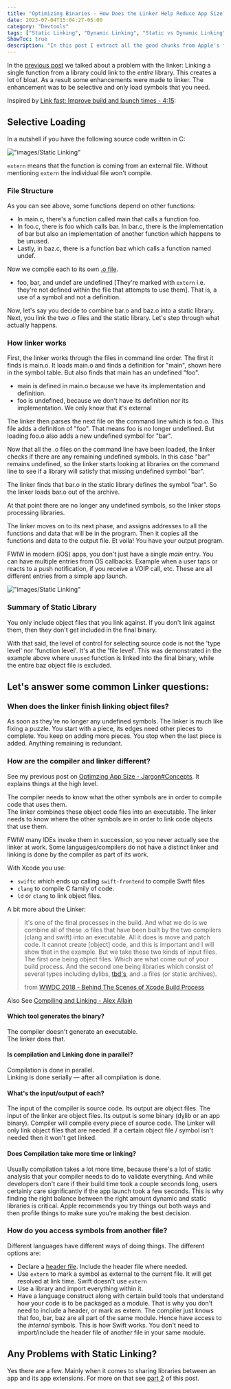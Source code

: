 ```yaml
---
title: "Optimizing Binaries - How Does the Linker Help Reduce App Size? What are the different types of linking - Part 1"
date: 2023-07-04T15:04:27-05:00
category: "Devtools"
tags: ["Static Linking", "Dynamic Linking", "Static vs Dynamic Linking", ld, dyld, App Size]
ShowToc: true
description: "In this post I extract all the good chunks from Apple's fantastic session on linker and how it does things to reduce app size. I also discuss some of the difference between Compiler and Linker" 
---
```


In the [previous post](https://mfaani.com/posts/devtools/optimizing-app-size/jargon/#a-big-final-program) we talked about a problem with the linker: Linking a single function from a library could link to the _entire_ library. This creates a lot of bloat. 
As a result some enhancements were made to linker. The enhancement was to be selective and only load symbols that you need.

Inspired by [Link fast: Improve build and launch times - 4:15](https://developer.apple.com/videos/play/wwdc2022/110362/?time=255):

## Selective Loading

In a nutshell if you have the following source code written in C:

!["images/Static Linking"](images/static-linking-example.png)

`extern` means that the function is coming from an external file. Without mentioning `extern` the individual file won't compile. 

### File Structure

As you can see above, some functions depend on other functions: 

- In main.c, there's a function called main that calls a function foo. 
- In foo.c, there is foo which calls bar. In bar.c, there is the implementation of bar but also an implementation of another function which happens to be unused. 
- Lastly, in baz.c, there is a function baz which calls a function named undef. 

Now we compile each to its own [.o file](https://mfaani.com/posts/devtools/optimizing-app-size/jargon/#files). 

- foo, bar, and undef are undefined [They're marked with `extern` i.e. they're not defined within the file that attempts to use them]. That is, a use of a symbol and not a definition. 

Now, let's say you decide to combine bar.o and baz.o into a static library. Next, you link the two .o files and the static library. Let's step through what actually happens.

### How linker works
First, the linker works through the files in command line order. The first it finds is main.o. It loads main.o and finds a definition for "main", shown here in the symbol table. But also finds that main has an undefined "foo". 

- main is defined in main.o because we have its implementation and definition. 
- foo is undefined, because we don't have its definition nor its implementation. We only know that it's external

The linker then parses the next file on the command line which is foo.o. This file adds a definition of "foo". That means foo is no longer undefined. But loading foo.o also adds a new undefined symbol for "bar". 

Now that all the .o files on the command line have been loaded, the linker checks if there are any remaining undefined symbols. In this case "bar" remains undefined, so the linker starts looking at libraries on the command line to see if a library will satisfy that missing undefined symbol "bar". 

The linker finds that bar.o in the static library defines the symbol "bar". So the linker loads bar.o out of the archive. 

At that point there are no longer any undefined symbols, so the linker stops processing libraries. 

The linker moves on to its next phase, and assigns addresses to all the functions and data that will be in the program. Then it copies all the functions and data to the output file. Et voila! You have your output program.

FWIW in modern (iOS) apps, you don't just have a single _main_ entry. You can have multiple entries from OS callbacks. Example when a user taps or reacts to a push notification, if you receive a VOIP call, etc. These are all different entries from a simple app launch. 

!["images/Static Linking"](images/static-linking-example-linked-object-files.png "The object files within the blue container are linked. The function named 'unused' is also linked. It's because its containing object file was needed because of the bar function")

### Summary of Static Library

You only include object files that you link against. If you don't link against them, then they don't get included in the final binary.

With that said, the level of control for selecting source code is not the 'type level' nor 'function level'. It's at the 'file level'. This was demonstrated in the example above where `unused` function is linked into the final binary, while the entire baz object file is excluded.
## Let's answer some common Linker questions:

### When does the linker finish linking object files?
As soon as they're no longer any undefined symbols. The linker is much like fixing a puzzle. You start with a piece, its edges need other pieces to complete. You keep on adding more pieces. You stop when the last piece is added. Anything remaining is redundant.

### How are the compiler and linker different? 
See my previous post on [Optimzing App Size - Jargon#Concepts](http://localhost:1313/posts/devtools/optimizing-app-size/jargon/#concepts). It explains things at the high level.  

The compiler needs to know what the other symbols are in order to compile code that uses them.  
The linker combines these object code files into an executable. The linker needs to know where the other symbols are in order to link code objects that use them.

FWIW many IDEs invoke them in succession, so you never actually see the linker at work. Some languages/compilers do not have a distinct linker and linking is done by the compiler as part of its work. 

With Xcode you use:
 - `swiftc` which ends up calling `swift-frontend` to compile Swift files
 - `clang` to compile C family of code. 
 - `ld` or `clang` to link object files. 

A bit more about the Linker:
> It's one of the final processes in the build. And what we do is we combine all of these .o files that have been built by the two compilers (clang and swift) into an executable.
> All it does is move and patch code. It cannot create [object] code, and this is important and I will show that in the example. 
> But we take these two kinds of input files. The first one being object files. Which are what come out of your build process. And the second one being libraries which consist of several types including dylibs, [tbd's](https://developer.apple.com/videos/play/wwdc2018/415/?time=2858), and .a files (or static archives).
>
> from [WWDC 2018 - Behind The Scenes of Xcode Build Process](https://developer.apple.com/videos/play/wwdc2018/415/?time=2673)

Also See [Compiling and Linking - Alex Allain](https://www.cprogramming.com/compilingandlinking.html)
#### Which tool generates the binary?
The compiler doesn't generate an executable.  
The linker does that. 

#### Is compilation and Linking done in parallel? 
Compilation is done in parallel.  
Linking is done serially — after all compilation is done. 

#### What's the input/output of each?
The input of the compiler is source code. Its output are object files.
The input of the linker are object files. Its output is some binary (dylib or an app binary).
Compiler will compile every piece of source code. 
The Linker will only link object files that are needed. If a certain object file / symbol isn't needed then it won't get linked. 

#### Does Compilation take more time or linking?
Usually compilation takes a lot more time, because there's a lot of static analysis that your compiler needs to do to validate everything. And while developers don't care if their build time took a couple seconds long,  users certainly care significantly if the app launch took a few seconds. This is why finding the right balance between the right amount dynamic and static libraries is critical. Apple recommends you try things out both ways and then profile things to make sure you're making the best decision. 

### How do you access symbols from another file?
Different languages have different ways of doing things. The different options are:

- Declare a [header file](https://mfaani.com/posts/devtools/optimizing-app-size/jargon/#files). Include the header file where needed.
- Use `extern` to mark a symbol as external to the current file. It will get resolved at link time. Swift doesn't use `extern`
- Use a library and import everything within it.
- Have a language construct along with certain build tools that understand how your code is to be packaged as a module. That is why you don't need to include a header, or mark as extern. The compiler just knows that foo, bar, baz are all part of the same module. Hence have access to the _internal_ symbols. This is how Swift works. You don't need to import/include the header file of another file in your same module. 

## Any Problems with Static Linking? 

Yes there are a few. Mainly when it comes to sharing libraries between an app and its app extensions. For more on that see [part 2](https://mfaani.com/posts/devtools/optimizing-app-size/how-does-the-linker-help-reduce-app-size-part-2/) of this post. 
